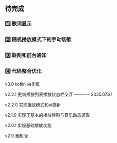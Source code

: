 ## 待完成 
### 1️⃣ 歌词显示
### 2️⃣ 随机播放模式下的手动切歌
### 3️⃣ 联网和前台通知
### 4️⃣ 代码整合优化

v3.0 kotlin 虫豸版

v2.2.1 更新播放列表播放状态栏交互 -------- 2025.07.21

v2.2.0 实现播放模式和ui更新

v2.1.0 实现了基本的播放控制与音乐动态读取

v2.0.1 实现基础播放功能

v2.0 重制版
